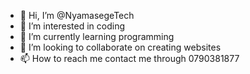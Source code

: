 - 👋 Hi, I’m @NyamasegeTech
- 👀 I’m interested in coding
- 🌱 I’m currently learning programming
- 💞️ I’m looking to collaborate on creating websites
- 📫 How to reach me contact me through 0790381877

<!---
NyamasegeTech/NyamasegeTech is a ✨ special ✨ repository because its `README.md` (this file) appears on your GitHub profile.
You can click the Preview link to take a look at your changes.
--->
